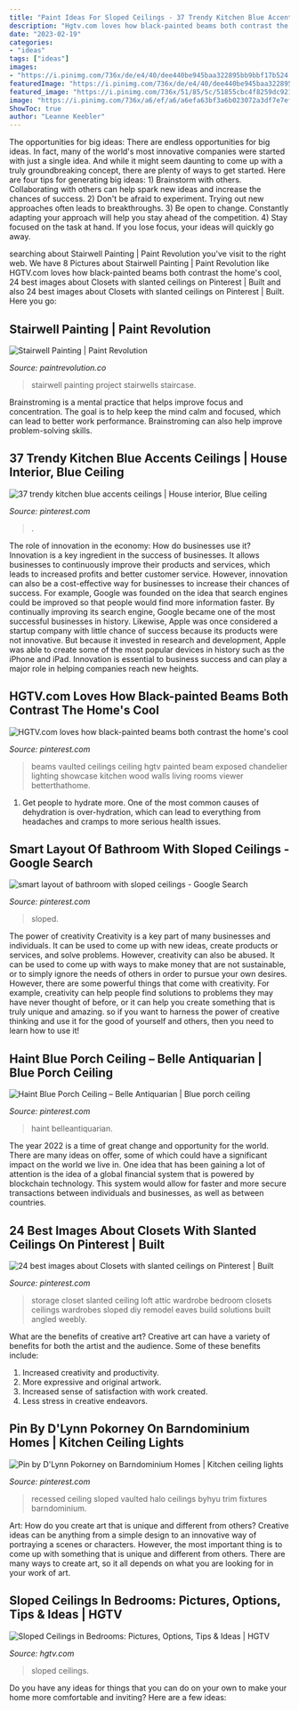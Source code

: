 ```yaml
---
title: "Paint Ideas For Sloped Ceilings - 37 Trendy Kitchen Blue Accents Ceilings"
description: "Hgtv.com loves how black-painted beams both contrast the home&#039;s cool"
date: "2023-02-19"
categories:
- "ideas"
tags: ["ideas"]
images:
- "https://i.pinimg.com/736x/de/e4/40/dee440be945baa322895bb9bbf17b524.jpg"
featuredImage: "https://i.pinimg.com/736x/de/e4/40/dee440be945baa322895bb9bbf17b524.jpg"
featured_image: "https://i.pinimg.com/736x/51/85/5c/51855cbc4f8259dc921ba780cc5ed4d5.jpg"
image: "https://i.pinimg.com/736x/a6/ef/a6/a6efa63bf3a6b023072a3df7e7efea4f.jpg"
ShowToc: true
author: "Leanne Keebler"
---
```



The opportunities for big ideas:
There are endless opportunities for big ideas. In fact, many of the world's most innovative companies were started with just a single idea. And while it might seem daunting to come up with a truly groundbreaking concept, there are plenty of ways to get started. Here are four tips for generating big ideas: 1) Brainstorm with others. Collaborating with others can help spark new ideas and increase the chances of success. 2) Don't be afraid to experiment. Trying out new approaches often leads to breakthroughs. 3) Be open to change. Constantly adapting your approach will help you stay ahead of the competition. 4) Stay focused on the task at hand. If you lose focus, your ideas will quickly go away.

	

		
searching about Stairwell Painting | Paint Revolution you've visit to the right web. We have 8 Pictures about Stairwell Painting | Paint Revolution like HGTV.com loves how black-painted beams both contrast the home&#039;s cool, 24 best images about Closets with slanted ceilings on Pinterest | Built and also 24 best images about Closets with slanted ceilings on Pinterest | Built. Here you go:
		
    
## Stairwell Painting | Paint Revolution

<img loading=lazy src="http://paintrevolution.co/wp-content/uploads/2017/01/stairwell-ideas-staircase-decorating-idea-staircase-contemporary-with-stairwell-ideas-d-armed-wall-sconces-stairwell-wall-painting-ideas.jpg" onerror="this.onerror=null;this.src='https://tse3.mm.bing.net/th?id=OIP.z7ddGfDbAW8-btOBeI9NWAHaLH&amp;pid=15.1';" alt="Stairwell Painting | Paint Revolution">

_Source: paintrevolution.co_

>stairwell painting project stairwells staircase. 

	

Brainstroming is a mental practice that helps improve focus and concentration. The goal is to help keep the mind calm and focused, which can lead to better work performance. Brainstroming can also help improve problem-solving skills.

    
## 37 Trendy Kitchen Blue Accents Ceilings | House Interior, Blue Ceiling

<img loading=lazy src="https://i.pinimg.com/736x/a6/ef/a6/a6efa63bf3a6b023072a3df7e7efea4f.jpg" onerror="this.onerror=null;this.src='https://tse1.mm.bing.net/th?id=OIP.SxOP9bdqMYL0052PErRjpwAAAA&amp;pid=15.1';" alt="37 trendy kitchen blue accents ceilings | House interior, Blue ceiling">

_Source: pinterest.com_

>. 

	

The role of innovation in the economy: How do businesses use it?
Innovation is a key ingredient in the success of businesses. It allows businesses to continuously improve their products and services, which leads to increased profits and better customer service. However, innovation can also be a cost-effective way for businesses to increase their chances of success. For example, Google was founded on the idea that search engines could be improved so that people would find more information faster. By continually improving its search engine, Google became one of the most successful businesses in history. Likewise, Apple was once considered a startup company with little chance of success because its products were not innovative. But because it invested in research and development, Apple was able to create some of the most popular devices in history such as the iPhone and iPad. Innovation is essential to business success and can play a major role in helping companies reach new heights.

    
## HGTV.com Loves How Black-painted Beams Both Contrast The Home&#039;s Cool

<img loading=lazy src="https://i.pinimg.com/736x/fa/da/62/fada62bfeecd12867673b6c03d35e139.jpg" onerror="this.onerror=null;this.src='https://tse3.mm.bing.net/th?id=OIP.RqazvKK2fwrVzq6cf-l36QHaLH&amp;pid=15.1';" alt="HGTV.com loves how black-painted beams both contrast the home&#039;s cool">

_Source: pinterest.com_

>beams vaulted ceilings ceiling hgtv painted beam exposed chandelier lighting showcase kitchen wood walls living rooms viewer betterthathome. 

	

1. Get people to hydrate more. One of the most common causes of dehydration is over-hydration, which can lead to everything from headaches and cramps to more serious health issues.

    
## Smart Layout Of Bathroom With Sloped Ceilings - Google Search

<img loading=lazy src="https://i.pinimg.com/736x/04/21/e0/0421e0dfcfaa6c03d4d794fdf94a58bc.jpg" onerror="this.onerror=null;this.src='https://tse2.mm.bing.net/th?id=OIP.CYLI_Cr09tjydSPJU-GyOgHaLH&amp;pid=15.1';" alt="smart layout of bathroom with sloped ceilings - Google Search">

_Source: pinterest.com_

>sloped. 

	

The power of creativity
Creativity is a key part of many businesses and individuals. It can be used to come up with new ideas, create products or services, and solve problems. However, creativity can also be abused. It can be used to come up with ways to make money that are not sustainable, or to simply ignore the needs of others in order to pursue your own desires. However, there are some powerful things that come with creativity. For example, creativity can help people find solutions to problems they may have never thought of before, or it can help you create something that is truly unique and amazing. so if you want to harness the power of creative thinking and use it for the good of yourself and others, then you need to learn how to use it!

    
## Haint Blue Porch Ceiling – Belle Antiquarian | Blue Porch Ceiling

<img loading=lazy src="https://i.pinimg.com/736x/de/e4/40/dee440be945baa322895bb9bbf17b524.jpg" onerror="this.onerror=null;this.src='https://tse3.mm.bing.net/th?id=OIP.bbPM5fLi4WFeKN9AOJ7EcwHaNK&amp;pid=15.1';" alt="Haint Blue Porch Ceiling – Belle Antiquarian | Blue porch ceiling">

_Source: pinterest.com_

>haint belleantiquarian. 

	

The year 2022 is a time of great change and opportunity for the world. There are many ideas on offer, some of which could have a significant impact on the world we live in. One idea that has been gaining a lot of attention is the idea of a global financial system that is powered by blockchain technology. This system would allow for faster and more secure transactions between individuals and businesses, as well as between countries.

    
## 24 Best Images About Closets With Slanted Ceilings On Pinterest | Built

<img loading=lazy src="https://i.pinimg.com/736x/a1/11/6c/a1116c698512158fd8deb8cc306ba6c8.jpg" onerror="this.onerror=null;this.src='https://tse2.mm.bing.net/th?id=OIP.lR-cFryO50ng07BA6ZKVpgHaJ3&amp;pid=15.1';" alt="24 best images about Closets with slanted ceilings on Pinterest | Built">

_Source: pinterest.com_

>storage closet slanted ceiling loft attic wardrobe bedroom closets ceilings wardrobes sloped diy remodel eaves build solutions built angled weebly. 

	

What are the benefits of creative art?
Creative art can have a variety of benefits for both the artist and the audience. Some of these benefits include: 
1. Increased creativity and productivity.
2. More expressive and original artwork.
3. Increased sense of satisfaction with work created. 
4. Less stress in creative endeavors.

    
## Pin By D&#039;Lynn Pokorney On Barndominium Homes | Kitchen Ceiling Lights

<img loading=lazy src="https://i.pinimg.com/736x/51/85/5c/51855cbc4f8259dc921ba780cc5ed4d5.jpg" onerror="this.onerror=null;this.src='https://tse1.mm.bing.net/th?id=OIP.A47momgmHt_utdei8jal-wHaHa&amp;pid=15.1';" alt="Pin by D&#039;Lynn Pokorney on Barndominium Homes | Kitchen ceiling lights">

_Source: pinterest.com_

>recessed ceiling sloped vaulted halo ceilings byhyu trim fixtures barndominium. 

	

Art: How do you create art that is unique and different from others?
Creative ideas can be anything from a simple design to an innovative way of portraying a scenes or characters. However, the most important thing is to come up with something that is unique and different from others. There are many ways to create art, so it all depends on what you are looking for in your work of art.

    
## Sloped Ceilings In Bedrooms: Pictures, Options, Tips &amp; Ideas | HGTV

<img loading=lazy src="https://hgtvhome.sndimg.com/content/dam/images/hgrm/fullset/2013/7/5/0/hdivd1407_bedroom-after_4x3.jpg.rend.hgtvcom.616.462.suffix/1405465967574.jpeg" onerror="this.onerror=null;this.src='https://tse1.mm.bing.net/th?id=OIP.1onYGd-yAFu8N8C7MpjsSwHaFj&amp;pid=15.1';" alt="Sloped Ceilings in Bedrooms: Pictures, Options, Tips &amp; Ideas | HGTV">

_Source: hgtv.com_

>sloped ceilings. 

	

Do you have any ideas for things that you can do on your own to make your home more comfortable and inviting? Here are a few ideas: 

